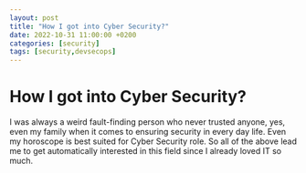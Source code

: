 ```yaml
---
layout: post
title: "How I got into Cyber Security?"
date: 2022-10-31 11:00:00 +0200
categories: [security]
tags: [security,devsecops]
---
```


# How I got into Cyber Security?

I was always a weird fault-finding person who never trusted anyone, yes, even my family when it comes to ensuring security in every day life. Even my horoscope is best suited for Cyber Security role. So all of the above lead me to get automatically interested in this field since I already loved IT so much.
